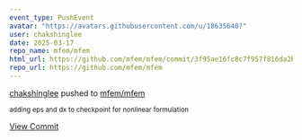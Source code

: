 ```yaml
---
event_type: PushEvent
avatar: "https://avatars.githubusercontent.com/u/18635640?"
user: chakshinglee
date: 2025-03-17
repo_name: mfem/mfem
html_url: https://github.com/mfem/mfem/commit/3f95ae16fc8c7f957f816da2b18b88dabeea6dde
repo_url: https://github.com/mfem/mfem
---
```


<a href='https://github.com/chakshinglee' target='_blank'>chakshinglee</a> pushed to <a href='https://github.com/mfem/mfem' target='_blank'>mfem/mfem</a>

<small>adding eps and dx to checkpoint for nonlinear formulation</small>

<a href='https://github.com/mfem/mfem/commit/3f95ae16fc8c7f957f816da2b18b88dabeea6dde' target='_blank'>View Commit</a>